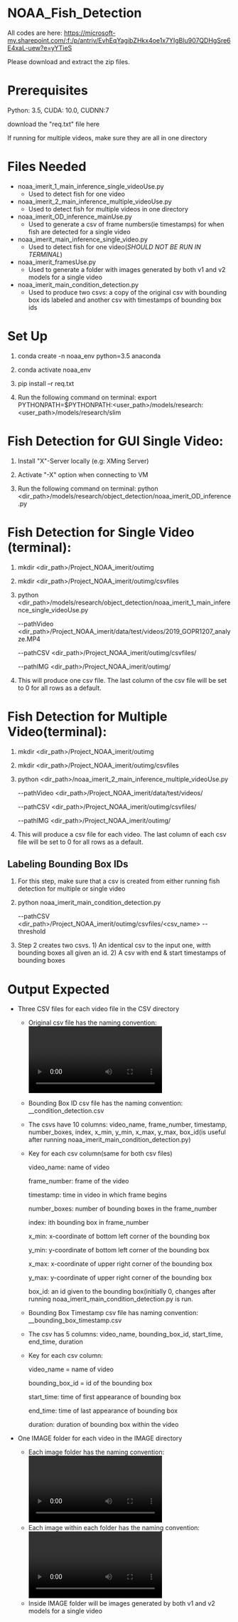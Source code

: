 # NOAA_Fish_Detection
All codes are here: https://microsoft-my.sharepoint.com/:f:/p/antriv/EvhEqYagibZHkx4oe1x7YIgBlu907QDHgSre6E4xaL-uew?e=yYTieS

Please download and extract the zip files.


# Prerequisites
Python: 3.5, CUDA: 10.0, CUDNN:7 

download the "req.txt" file here

If running for multiple videos, make sure they are all in one directory

# Files Needed
- noaa_imerit_1_main_inference_single_videoUse.py
  - Used to detect fish for one video
- noaa_imerit_2_main_inference_multiple_videoUse.py
  - Used to detect fish for multiple videos in one directory 
- noaa_imerit_OD_inference_mainUse.py
  - Used to generate a csv of frame numbers(ie timestamps) for when fish are detected for a single video
- noaa_imerit_main_inference_single_video.py
  - Used to detect fish for one video(*SHOULD NOT BE RUN IN TERMINAL*)
- noaa_imerit_framesUse.py
  - Used to generate a folder with images generated by both v1 and v2 models for a single video
- noaa_imerit_main_condition_detection.py
  - Used to produce two csvs: a copy of the original csv with bounding box ids labeled and another csv with timestamps of bounding box ids 
  
# Set Up

1. conda create -n noaa_env python=3.5 anaconda 

2. conda activate noaa_env

3. pip install –r req.txt 

4. Run the following command on terminal:
   export PYTHONPATH=$PYTHONPATH:<user_path>/models/research:<user_path>/models/research/slim
   
# Fish Detection for GUI Single Video:

1. Install "X"-Server locally (e.g: XMing Server)

2. Activate "-X" option when connecting to VM

3. Run the following command on terminal:
   python <dir_path>/models/research/object_detection/noaa_imerit_OD_inference.py 

# Fish Detection for Single Video (terminal):

1. mkdir <dir_path>/Project_NOAA_imerit/outimg

2. mkdir <dir_path>/Project_NOAA_imerit/outimg/csvfiles 

3. python <dir_path>/models/research/object_detection/noaa_imerit_1_main_inference_single_videoUse.py 

   --pathVideo <dir_path>/Project_NOAA_imerit/data/test/videos/2019_GOPR1207_analyze.MP4 
   
   --pathCSV <dir_path>/Project_NOAA_imerit/outimg/csvfiles/ 
   
   --pathIMG <dir_path>/Project_NOAA_imerit/outimg/ 
   
4. This will produce one csv file. The last column of the csv file will be set to 0 for all rows as a default.

# Fish Detection for Multiple Video(terminal):

1. mkdir <dir_path>/Project_NOAA_imerit/outimg 

2. mkdir <dir_path>/Project_NOAA_imerit/outimg/csvfiles 

3. python <dir_path>/noaa_imerit_2_main_inference_multiple_videoUse.py 

    --pathVideo <dir_path>/Project_NOAA_imerit/data/test/videos/ 
    
    --pathCSV <dir_path>/Project_NOAA_imerit/outimg/csvfiles/ 
    
    --pathIMG <dir_path>/Project_NOAA_imerit/outimg/ 
    
4. This will produce a csv file for each video. The last column of each csv file will be set to 0 for all rows as a default. 

## Labeling Bounding Box IDs
1. For this step, make sure that a csv is created from either running fish detection for multiple or single video 

2. python noaa_imerit_main_condition_detection.py 

     --pathCSV <dir_path>/Project_NOAA_imerit/outimg/csvfiles/<csv_name>
     --threshold <maximum value for movement>
     
3. Step 2 creates two csvs. 1) An identical csv to the input one, witth bounding boxes all given an id. 2) A csv with end & start timestamps of bounding boxes 
   
# Output Expected

- Three CSV files for each video file in the CSV directory
  - Original csv file has the naming convention: <video name>_<model name (v1 or v2)>.csv
  - Bounding Box ID csv file has the naming convention: <csv name>_<threshold>_condition_detection.csv
  - The csvs have 10 columns: video_name, frame_number, timestamp, number_boxes, index, x_min, y_min, x_max, y_max, box_id(is useful after running noaa_imerit_main_condition_detection.py) 
  - Key for each csv column(same for both csv files)
  
      video_name: name of video 
   
      frame_number: frame of the video 
   
      timestamp: time in video in which frame begins
   
      number_boxes: number of bounding boxes in the frame_number
      
      index: ith bounding box in frame_number
      
      x_min: x-coordinate of bottom left corner of the bounding box
   
      y_min: y-coordinate of bottom left corner of the bounding box
   
      x_max: x-coordinate of upper right corner of the bounding box
   
      y_max: y-coordinate of upper right corner of the bounding box
      
      box_id: an id given to the bounding box(initially 0, changes after running noaa_imerit_main_condition_detection.py is run. 
      
  - Bounding Box Timestamp csv file has naming convention: <csv name>__bounding_box_timestamp.csv
  - The csv has 5 columns: video_name, bounding_box_id, start_time, end_time, duration 
  - Key for each csv column:
  
      video_name = name of video 
      
      bounding_box_id = id of the bounding box 
      
      start_time: time of first appearance of bounding box 
      
      end_time: time of last appearance of bounding box
      
      duration: duration of bounding box within the video
  
- One IMAGE folder for each video in the IMAGE directory 
  - Each image folder has the naming convention:<video name>_<model name (v1 or v2)>
  - Each image within each folder has the naming convention:<video name>_<model name (v1 or v2)>_<frame number>.jpg
  - Inside IMAGE folder will be images generated by both v1 and v2 models for a single video
